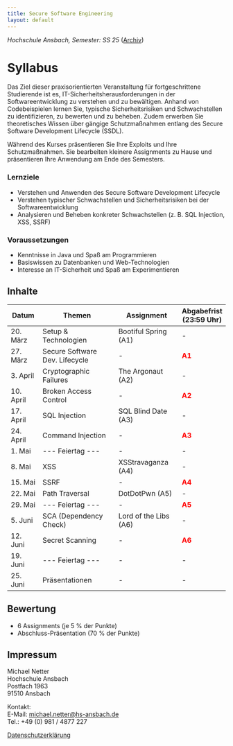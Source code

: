 ```yaml
---
title: Secure Software Engineering
layout: default
---
```

*Hochschule Ansbach, Semester: SS 25* ([Archiv](/archive))

# Syllabus

Das Ziel dieser praxisorientierten Veranstaltung für fortgeschrittene Studierende ist es, IT-Sicherheitsherausforderungen in der Softwareentwicklung zu verstehen und zu bewältigen. Anhand von Codebeispielen lernen Sie, typische Sicherheitsrisiken und Schwachstellen zu identifizieren, zu bewerten und zu beheben. Zudem erwerben Sie theoretisches Wissen über gängige Schutzmaßnahmen entlang des Secure Software Development Lifecycle (SSDL).

Während des Kurses präsentieren Sie Ihre Exploits und Ihre Schutzmaßnahmen. Sie bearbeiten kleinere Assignments zu Hause und präsentieren Ihre Anwendung am Ende des Semesters.

### Lernziele
- Verstehen und Anwenden des Secure Software Development Lifecycle
- Verstehen typischer Schwachstellen und Sicherheitsrisiken bei der Softwareentwicklung
- Analysieren und Beheben konkreter Schwachstellen (z. B. SQL Injection, XSS, SSRF)

### Voraussetzungen
- Kenntnisse in Java und Spaß am Programmieren
- Basiswissen zu Datenbanken und Web-Technologien
- Interesse an IT-Sicherheit und Spaß am Experimentieren

## Inhalte

| **Datum** | **Themen**                     | **Assignment**        | **Abgabefrist<br>(23:59 Uhr)**         |
|-----------|--------------------------------|-----------------------|----------------------------------------|
| 20. März  | Setup & Technologien           | Bootiful Spring (A1)  | -                                      |
| 27. März  | Secure Software Dev. Lifecycle | -                     | <span style="color:red"> **A1**</span> |
| 3. April  | Cryptographic Failures         | The Argonaut (A2)     | -                                      |
| 10. April | Broken Access Control          | -                     | <span style="color:red"> **A2**</span> |
| 17. April | SQL Injection                  | SQL Blind Date (A3)   | -                                      |
| 24. April | Command Injection              | -                     | <span style="color:red"> **A3**</span> |
| 1. Mai    | --- Feiertag ---               | -                     | -                                      |
| 8. Mai    | XSS                            | XSStravaganza (A4)    | -                                      |
| 15. Mai   | SSRF                           | -                     | <span style="color:red"> **A4**</span> |
| 22. Mai   | Path Traversal                 | DotDotPwn (A5)        | -                                      |
| 29. Mai   | --- Feiertag ---               | -                     | <span style="color:red"> **A5**</span> |
| 5. Juni   | SCA (Dependency Check)         | Lord of the Libs (A6) | -                                      |
| 12. Juni  | Secret Scanning                | -                     | <span style="color:red"> **A6**</span> |
| 19. Juni  | --- Feiertag ---               | -                     | -                                      |
| 25. Juni  | Präsentationen                 | -                     | -                                      |

## Bewertung

- 6 Assignments (je 5 % der Punkte)
- Abschluss-Präsentation (70 % der Punkte)

## Impressum

Michael Netter<br>
Hochschule Ansbach<br>
Postfach 1963<br>
91510 Ansbach<br>

Kontakt:<br>
E-Mail: michael.netter@hs-ansbach.de<br>
Tel.: +49 (0) 981 / 4877 227

[Datenschutzerklärung](/datenschutz)